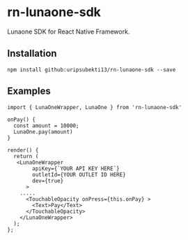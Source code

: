 # rn-lunaone-sdk

Lunaone SDK for React Native Framework.

## Installation

```
npm install github:uripsubekti13/rn-lunaone-sdk --save
```

## Examples

```
import { LunaOneWrapper, LunaOne } from 'rn-lunaone-sdk'

onPay() {
  const amount = 10000;
  LunaOne.pay(amount)
}

render() {
  return (
   <LunaOneWrapper
        apiKey={`YOUR API KEY HERE`}
        outletId={YOUR OUTLET ID HERE}
        dev={true}
      >
    .....
      <TouchableOpacity onPress={this.onPay} >
        <Text>Pay</Text>
      </TouchableOpacity>
    </LunaOneWrapper>
  );
};

```
